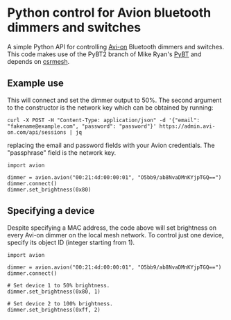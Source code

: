 Python control for Avion bluetooth dimmers and switches
==========================================

A simple Python API for controlling [Avi-on](http://www.avi-on.com/) Bluetooth dimmers and switches. This code makes use of the PyBT2 branch of Mike Ryan's [PyBT](http://github.com/mikeryan/PyBT) and depends on [csrmesh](https://github.com/nkaminski/csrmesh/).

Example use
-----------

This will connect and set the dimmer output to 50%. The second argument to the constructor is the network key which can be obtained by running:

```
curl -X POST -H "Content-Type: application/json" -d '{"email": "fakename@example.com", "password": "password"}' https://admin.avi-on.com/api/sessions | jq
```

replacing the email and password fields with your Avion credentials. The "passphrase" field is the network key.

```
import avion

dimmer = avion.avion("00:21:4d:00:00:01", "O5bb9/ab8NvaDMnKYjpTGQ==")
dimmer.connect()
dimmer.set_brightness(0x80)
```

Specifying a device
---------------

Despite specifying a MAC address, the code above will set brightness on every Avi-on dimmer on the local mesh network. To control just one device, specify its object ID (integer starting from 1).

```
import avion

dimmer = avion.avion("00:21:4d:00:00:01", "O5bb9/ab8NvaDMnKYjpTGQ==")
dimmer.connect()

# Set device 1 to 50% brightness.
dimmer.set_brightness(0x80, 1)

# Set device 2 to 100% brightness.
dimmer.set_brightness(0xff, 2)
```
